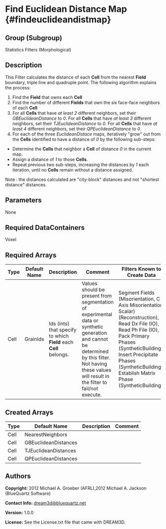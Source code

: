 Find Euclidean Distance Map {#findeuclideandistmap}
======

## Group (Subgroup) ##
Statistics Filters (Morphological)

## Description ##
This Filter calculates the distance of each **Cell** from the nearest **Field** boundary, triple line and quadruple point.  The following algorithm explains the process:

1. Find the **Field** that owns each **Cell**
2. Find the number of different **Fields** that own the six face-face neighbors of each **Cell**
3. For all **Cells** that have *at least 2* different neighbors, set their *GBEuclideanDistance* to *0*.  For all **Cells** that have *at least 3* different neighbors, set their *TJEuclideanDistance* to *0*.  For all **Cells** that have *at least 4* different neighbors, set their *QPEuclideanDistance* to *0*.
4. For each of the three *EuclideanDistace* maps, iteratively "grow" out from the **Cells** identified to have a distance of *0* by the following sub-steps:

  - Determine the **Cells** that neighbor a **Cell** of distance *0* in the current map.
  - Assign a distance of *1* to those **Cells**.
  - Repeat previous two sub-steps, increasing the distances by *1* each iteration, until no **Cells** remain without a distance assigned.



Note : the distances calculated are "city-block" distances and not "shortest distance" distances.



## Parameters ##
None

## Required DataContainers ##
Voxel

## Required Arrays ##

| Type | Default Name | Description | Comment | Filters Known to Create Data
|------|--------------|-------------|---------|-----|
| Cell | GrainIds | Ids (ints) that specify to which **Field** each **Cell** belongs. | Values should be present from segmentation of experimental data or synthetic generation and cannot be determined by this filter. Not having these values will result in the filter to fail/not execute. | Segment Fields (Misorientation, C-Axis Misorientation, Scalar) (Reconstruction), Read Dx File (IO), Read Ph File (IO), Pack Primary Phases (SyntheticBuilding), Insert Precipitate Phases (SyntheticBuilding), Establish Matrix Phase (SyntheticBuilding) |

## Created Arrays ##

| Type | Default Name | Description | Comment |
|------|--------------|-------------|---------|
| Cell | NearestNeighbors |  |  |
| Cell | GBEuclideanDistances |  |  |
| Cell | TJEuclideanDistances |  |  |
| Cell | QPEuclideanDistances |  |  |

## Authors ##

**Copyright:** 2012 Michael A. Groeber (AFRL),2012 Michael A. Jackson (BlueQuartz Software)

**Contact Info:** dream3d@bluequartz.net

**Version:** 1.0.0

**License:**  See the License.txt file that came with DREAM3D.



